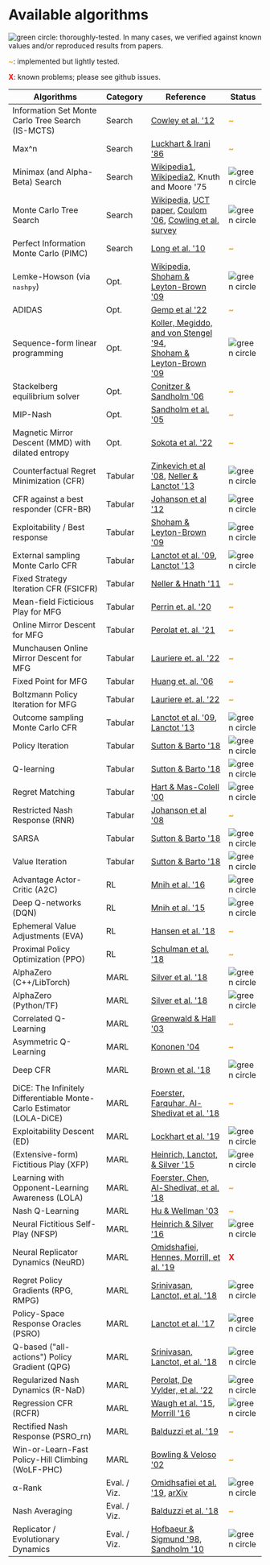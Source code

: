 # Available algorithms

![](_static/green_circ10.png "green circle"): thoroughly-tested. In many cases,
we verified against known values and/or reproduced results from papers.

<font color="orange"><b>~</b></font>: implemented but lightly tested.

<font color="red"><b>X</b></font>: known problems; please see github issues.

Algorithms                                                            | Category     | Reference                                                                                                                                                                                                                                                                                                       | Status
--------------------------------------------------------------------- | ------------ | --------------------------------------------------------------------------------------------------------------------------------------------------------------------------------------------------------------------------------------------------------------------------------------------------------------- | ------
Information Set Monte Carlo Tree Search (IS-MCTS)                     | Search       | [Cowley et al. '12](https://ieeexplore.ieee.org/abstract/document/6203567)                                                                                                                                                                                                                                      | <font color="orange"><b>~</b></font>
Max^n                                                                 | Search       | [Luckhart &amp; Irani '86](https://www.semanticscholar.org/paper/An-Algorithmic-Solution-of-N-Person-Games-Luckhart-Irani/6ab06950332412d25b0915d7796d60040228decd)                                                                                                                                             | <font color="orange"><b>~</b></font>
Minimax (and Alpha-Beta) Search                                       | Search       | [Wikipedia1](https://en.wikipedia.org/wiki/Minimax#Minimax_algorithm_with_alternate_moves), [Wikipedia2](https://en.wikipedia.org/wiki/Alpha%E2%80%93beta_pruning), Knuth and Moore '75                                                                                                                         | ![](_static/green_circ10.png "green circle")
Monte Carlo Tree Search                                               | Search       | [Wikipedia](https://en.wikipedia.org/wiki/Monte_Carlo_tree_search), [UCT paper](http://ggp.stanford.edu/readings/uct.pdf), [Coulom '06](https://hal.inria.fr/inria-00116992/document), [Cowling et al. survey](http://www.incompleteideas.net/609%20dropbox/other%20readings%20and%20resources/MCTS-survey.pdf) | ![](_static/green_circ10.png "green circle")
Perfect Information Monte Carlo (PIMC)                                | Search       | [Long et al. '10](https://ojs.aaai.org/index.php/AAAI/article/view/7562)                                                                                                                                                                                                                                        | <font color="orange"><b>~</b></font>
Lemke-Howson (via <tt>nashpy</tt>)                                    | Opt.         | [Wikipedia](https://en.wikipedia.org/wiki/Lemke%E2%80%93Howson_algorithm), [Shoham &amp; Leyton-Brown '09](http://masfoundations.org/)                                                                                                                                                                          | ![](_static/green_circ10.png "green circle")
ADIDAS                                                                | Opt.         | [Gemp et al '22](https://arxiv.org/abs/2106.01285)                                                                                                                                                                                                                                                              | <font color="orange"><b>~</b></font>
Sequence-form linear programming                                      | Opt.         | [Koller, Megiddo, and von Stengel '94](http://theory.stanford.edu/~megiddo/pdf/stoc94.pdf), <br> [Shoham &amp; Leyton-Brown '09](http://masfoundations.org/)                                                                                                                                                    | ![](_static/green_circ10.png "green circle")
Stackelberg equilibrium solver                                        | Opt.         | [Conitzer &amp; Sandholm '06](https://users.cs.duke.edu/~conitzer/commitEC06.pdf)                                                                                                                                                                                                                               | <font color="orange"><b>~</b></font>
MIP-Nash                                                              | Opt.         | [Sandholm et al. '05](https://dl.acm.org/doi/10.5555/1619410.1619413)                                                                                                                                                                                                                                           | <font color="orange"><b>~</b></font>
Magnetic Mirror Descent (MMD) with dilated entropy                    | Opt.         | [Sokota et al. '22](https://arxiv.org/abs/2206.05825)                                                                                                                                                                                                                                                           | <font color="orange"><b>~</b></font>
Counterfactual Regret Minimization (CFR)                              | Tabular      | [Zinkevich et al '08](https://poker.cs.ualberta.ca/publications/NIPS07-cfr.pdf), [Neller &amp; Lanctot '13](http://modelai.gettysburg.edu/2013/cfr/cfr.pdf)                                                                                                                                                     | ![](_static/green_circ10.png "green circle")
CFR against a best responder (CFR-BR)                                 | Tabular      | [Johanson et al '12](https://poker.cs.ualberta.ca/publications/AAAI12-cfrbr.pdf)                                                                                                                                                                                                                                | ![](_static/green_circ10.png "green circle")
Exploitability / Best response                                        | Tabular      | [Shoham &amp; Leyton-Brown '09](http://masfoundations.org/)                                                                                                                                                                                                                                                     | ![](_static/green_circ10.png "green circle")
External sampling Monte Carlo CFR                                     | Tabular      | [Lanctot et al. '09](http://mlanctot.info/files/papers/nips09mccfr.pdf), [Lanctot '13](http://mlanctot.info/files/papers/PhD_Thesis_MarcLanctot.pdf)                                                                                                                                                            | ![](_static/green_circ10.png "green circle")
Fixed Strategy Iteration CFR (FSICFR)                                 | Tabular      | [Neller &amp; Hnath '11](https://cupola.gettysburg.edu/csfac/2/)                                                                                                                                                                                                                                                | <font color="orange"><b>~</b></font>
Mean-field Ficticious Play for MFG                                    | Tabular      | [Perrin et. al. '20](https://arxiv.org/abs/2007.03458)                                                                                                                                                                                                                                                          | <font color="orange"><b>~</b></font>
Online Mirror Descent for MFG                                         | Tabular      | [Perolat et. al. '21](https://arxiv.org/abs/2103.00623)                                                                                                                                                                                                                                                         | <font color="orange"><b>~</b></font>
Munchausen Online Mirror Descent for MFG                              | Tabular      | [Lauriere et. al. '22](https://arxiv.org/pdf/2203.11973)                                                                                                                                                                                                                                                        | <font color="orange"><b>~</b></font>
Fixed Point for MFG                                                   | Tabular      | [Huang et. al. '06](https://zbmath.org/?q=an:1136.91349)                                                                                                                                                                                                                                                        | <font color="orange"><b>~</b></font>
Boltzmann Policy Iteration for MFG                                    | Tabular      | [Lauriere et. al. '22](https://arxiv.org/pdf/2203.11973)                                                                                                                                                                                                                                                        | <font color="orange"><b>~</b></font>
Outcome sampling Monte Carlo CFR                                      | Tabular      | [Lanctot et al. '09](http://mlanctot.info/files/papers/nips09mccfr.pdf), [Lanctot '13](http://mlanctot.info/files/papers/PhD_Thesis_MarcLanctot.pdf)                                                                                                                                                            | ![](_static/green_circ10.png "green circle")
Policy Iteration                                                      | Tabular      | [Sutton &amp; Barto '18](http://incompleteideas.net/book/the-book-2nd.html)                                                                                                                                                                                                                                     | ![](_static/green_circ10.png "green circle")
Q-learning                                                            | Tabular      | [Sutton &amp; Barto '18](http://incompleteideas.net/book/the-book-2nd.html)                                                                                                                                                                                                                                     | ![](_static/green_circ10.png "green circle")
Regret Matching                                                       | Tabular      | [Hart &amp; Mas-Colell '00](https://onlinelibrary.wiley.com/doi/abs/10.1111/1468-0262.00153)                                                                                                                                                                                                                    | ![](_static/green_circ10.png "green circle")
Restricted Nash Response (RNR)                                        | Tabular      | [Johanson et al '08](http://johanson.ca/publications/poker/2007-nips-rnash/2007-nips-rnash.html)                                                                                                                                                                                                                | <font color="orange"><b>~</b></font>
SARSA                                                                 | Tabular      | [Sutton &amp; Barto '18](http://incompleteideas.net/book/the-book-2nd.html)                                                                                                                                                                                                                                     | ![](_static/green_circ10.png "green circle")
Value Iteration                                                       | Tabular      | [Sutton &amp; Barto '18](http://incompleteideas.net/book/the-book-2nd.html)                                                                                                                                                                                                                                     | ![](_static/green_circ10.png "green circle")
Advantage Actor-Critic (A2C)                                          | RL           | [Mnih et al. '16](https://arxiv.org/abs/1602.01783)                                                                                                                                                                                                                                                             | ![](_static/green_circ10.png "green circle")
Deep Q-networks (DQN)                                                 | RL           | [Mnih et al. '15](https://www.nature.com/articles/nature14236)                                                                                                                                                                                                                                                  | ![](_static/green_circ10.png "green circle")
Ephemeral Value Adjustments (EVA)                                     | RL           | [Hansen et al. '18](https://arxiv.org/abs/1810.08163)                                                                                                                                                                                                                                                           | <font color="orange"><b>~</b></font>
Proximal Policy Optimization (PPO)                                    | RL           | [Schulman et al. '18](https://arxiv.org/abs/1707.06347)                                                                                                                                                                                                                                                         | <font color="orange"><b>~</b></font>
AlphaZero (C++/LibTorch)                                              | MARL         | [Silver et al. '18](https://science.sciencemag.org/content/362/6419/1140)                                                                                                                                                                                                                                       | ![](_static/green_circ10.png "green circle")
AlphaZero (Python/TF)                                                 | MARL         | [Silver et al. '18](https://science.sciencemag.org/content/362/6419/1140)                                                                                                                                                                                                                                       | ![](_static/green_circ10.png "green circle")
Correlated Q-Learning                                                 | MARL         | [Greenwald &amp; Hall '03](https://www.aaai.org/Papers/ICML/2003/ICML03-034.pdf)                                                                                                                                                                                                                                | <font color="orange"><b>~</b></font>
Asymmetric Q-Learning                                                 | MARL         | [Kononen '04](https://citeseerx.ist.psu.edu/viewdoc/download?doi=10.1.1.101.9458&rep=rep1&type=pdf)                                                                                                                                                                                                             | <font color="orange"><b>~</b></font>
Deep CFR                                                              | MARL         | [Brown et al. '18](https://arxiv.org/abs/1811.00164)                                                                                                                                                                                                                                                            | ![](_static/green_circ10.png "green circle")
DiCE: The Infinitely Differentiable Monte-Carlo Estimator (LOLA-DiCE) | MARL         | [Foerster, Farquhar, Al-Shedivat et al. '18](http://proceedings.mlr.press/v80/foerster18a/foerster18a.pdf)                                                                                                                                                                                                      | <font color="orange"><b>~</b></font>
Exploitability Descent (ED)                                           | MARL         | [Lockhart et al. '19](https://arxiv.org/abs/1903.05614)                                                                                                                                                                                                                                                         | ![](_static/green_circ10.png "green circle")
(Extensive-form) Fictitious Play (XFP)                                | MARL         | [Heinrich, Lanctot, &amp; Silver '15](http://proceedings.mlr.press/v37/heinrich15.pdf)                                                                                                                                                                                                                          | ![](_static/green_circ10.png "green circle")
Learning with Opponent-Learning Awareness (LOLA)                      | MARL         | [Foerster, Chen, Al-Shedivat, et al. '18](https://arxiv.org/pdf/1709.04326.pdf)                                                                                                                                                                                                                                 | <font color="orange"><b>~</b></font>
Nash Q-Learning                                                       | MARL         | [Hu &amp; Wellman '03](https://www.jmlr.org/papers/volume4/hu03a/hu03a.pdf)                                                                                                                                                                                                                                     | <font color="orange"><b>~</b></font>
Neural Fictitious Self-Play (NFSP)                                    | MARL         | [Heinrich &amp; Silver '16](https://arxiv.org/abs/1603.01121)                                                                                                                                                                                                                                                   | ![](_static/green_circ10.png "green circle")
Neural Replicator Dynamics (NeuRD)                                    | MARL         | [Omidshafiei, Hennes, Morrill, et al. '19](https://arxiv.org/abs/1906.00190)                                                                                                                                                                                                                                    | <font color="red"><b>X</b></font>
Regret Policy Gradients (RPG, RMPG)                                   | MARL         | [Srinivasan, Lanctot, et al. '18](https://arxiv.org/abs/1810.09026)                                                                                                                                                                                                                                             | ![](_static/green_circ10.png "green circle")
Policy-Space Response Oracles (PSRO)                                  | MARL         | [Lanctot et al. '17](https://arxiv.org/abs/1711.00832)                                                                                                                                                                                                                                                          | ![](_static/green_circ10.png "green circle")
Q-based ("all-actions") Policy Gradient (QPG)                         | MARL         | [Srinivasan, Lanctot, et al. '18](https://arxiv.org/abs/1810.09026)                                                                                                                                                                                                                                             | ![](_static/green_circ10.png "green circle")
Regularized Nash Dynamics (R-NaD)                                     | MARL         | [Perolat, De Vylder, et al. '22](https://arxiv.org/abs/2206.15378)                                                                                                                                                                                                                                              | ![](_static/green_circ10.png "green circle")
Regression CFR (RCFR)                                                 | MARL         | [Waugh et al. '15](https://arxiv.org/abs/1411.7974), [Morrill '16](https://poker.cs.ualberta.ca/publications/Morrill_Dustin_R_201603_MSc.pdf)                                                                                                                                                                   | ![](_static/green_circ10.png "green circle")
Rectified Nash Response (PSRO_rn)                                     | MARL         | [Balduzzi et al. '19](https://arxiv.org/abs/1901.08106)                                                                                                                                                                                                                                                         | <font color="orange"><b>~</b></font>
Win-or-Learn-Fast Policy-Hill Climbing (WoLF-PHC)                     | MARL         | [Bowling &amp; Veloso '02](https://www.sciencedirect.com/science/article/pii/S0004370202001212)                                                                                                                                                                                                                 | <font color="orange"><b>~</b></font>
&alpha;-Rank                                                          | Eval. / Viz. | [Omidhsafiei et al. '19](https://www.nature.com/articles/s41598-019-45619-9), [arXiv](https://arxiv.org/abs/1903.01373)                                                                                                                                                                                         | ![](_static/green_circ10.png "green circle")
Nash Averaging                                                        | Eval. / Viz. | [Balduzzi et al. '18](https://arxiv.org/abs/1806.02643)                                                                                                                                                                                                                                                         | <font color="orange"><b>~</b></font>
Replicator / Evolutionary Dynamics                                    | Eval. / Viz. | [Hofbaeur &amp; Sigmund '98](https://www.cambridge.org/core/books/evolutionary-games-and-population-dynamics/A8D94EBE6A16837E7CB3CED24E1948F8), [Sandholm '10](https://mitpress.mit.edu/books/population-games-and-evolutionary-dynamics)                                                                       | ![](_static/green_circ10.png "green circle")
